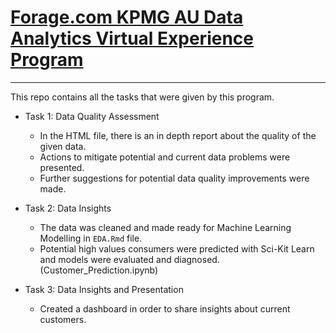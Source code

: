 # [Forage.com KPMG AU Data Analytics Virtual Experience Program](https://www.theforage.com/virtual-internships/theme/m7W4GMqeT3bh9Nb2c/KPMG-Data-Analytics-Virtual-Internship)

-----------------------------

This repo contains all the tasks that were given by this program. 

* Task 1: Data Quality Assessment
	
	* In the HTML file, there is an in depth report about the quality of the given data. 
	* Actions to mitigate potential and current data problems were presented.
	* Further suggestions for potential data quality improvements were made.

* Task 2: Data Insights

	* The data was cleaned and made ready for Machine Learning Modelling in `EDA.Rmd` file.
	* Potential high values consumers were predicted with Sci-Kit Learn and models were evaluated and diagnosed.(Customer_Prediction.ipynb)

* Task 3: Data Insights and Presentation

	* Created a dashboard in order to share insights about current customers.
